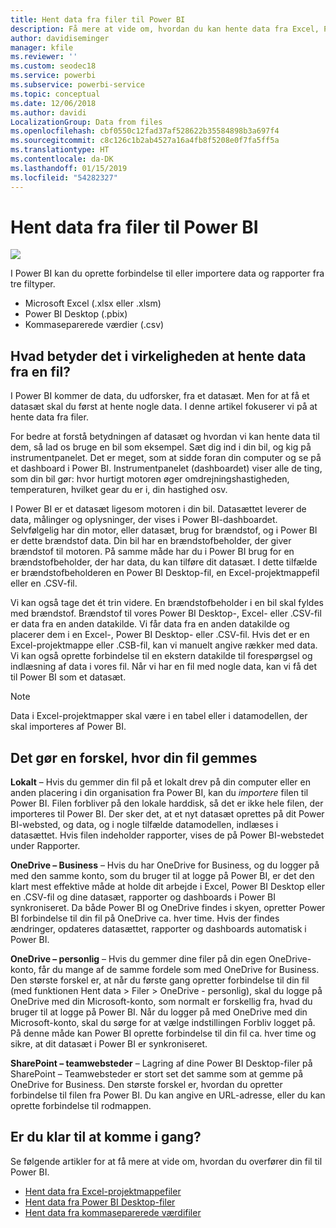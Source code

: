 ```yaml
---
title: Hent data fra filer til Power BI
description: Få mere at vide om, hvordan du kan hente data fra Excel, Power BI Desktop og CSC-filer til Power BI
author: davidiseminger
manager: kfile
ms.reviewer: ''
ms.custom: seodec18
ms.service: powerbi
ms.subservice: powerbi-service
ms.topic: conceptual
ms.date: 12/06/2018
ms.author: davidi
LocalizationGroup: Data from files
ms.openlocfilehash: cbf0550c12fad37af528622b35584898b3a697f4
ms.sourcegitcommit: c8c126c1b2ab4527a16a4fb8f5208e0f7fa5ff5a
ms.translationtype: HT
ms.contentlocale: da-DK
ms.lasthandoff: 01/15/2019
ms.locfileid: "54282327"
---
```

# <a name="get-data-from-files-for-power-bi"></a>Hent data fra filer til Power BI
![](media/service-get-data-from-files/file_icons.png)

I Power BI kan du oprette forbindelse til eller importere data og rapporter fra tre filtyper.

* Microsoft Excel (.xlsx eller .xlsm)
* Power BI Desktop (.pbix)
* Kommaseparerede værdier (.csv)

## <a name="what-does-get-data-from-a-file-really-mean"></a>Hvad betyder det i virkeligheden at hente data fra en fil?
I Power BI kommer de data, du udforsker, fra et datasæt. Men for at få et datasæt skal du først at hente nogle data. I denne artikel fokuserer vi på at hente data fra filer.

For bedre at forstå betydningen af datasæt og hvordan vi kan hente data til dem, så lad os bruge en bil som eksempel. Sæt dig ind i din bil, og kig på instrumentpanelet. Det er meget, som at sidde foran din computer og se på et dashboard i Power BI. Instrumentpanelet (dashboardet) viser alle de ting, som din bil gør: hvor hurtigt motoren øger omdrejningshastigheden, temperaturen, hvilket gear du er i, din hastighed osv.

I Power BI er et datasæt ligesom motoren i din bil. Datasættet leverer de data, målinger og oplysninger, der vises i Power BI-dashboardet. Selvfølgelig har din motor, eller datasæt, brug for brændstof, og i Power BI er dette brændstof data. Din bil har en brændstofbeholder, der giver brændstof til motoren. På samme måde har du i Power BI brug for en brændstofbeholder, der har data, du kan tilføre dit datasæt. I dette tilfælde er brændstofbeholderen en Power BI Desktop-fil, en Excel-projektmappefil eller en .CSV-fil.

Vi kan også tage det ét trin videre. En brændstofbeholder i en bil skal fyldes med brændstof. Brændstof til vores Power BI Desktop-, Excel- eller .CSV-fil er data fra en anden datakilde. Vi får data fra en anden datakilde og placerer dem i en Excel-, Power BI Desktop- eller .CSV-fil. Hvis det er en Excel-projektmappe eller .CSB-fil, kan vi manuelt angive rækker med data. Vi kan også oprette forbindelse til en ekstern datakilde til forespørgsel og indlæsning af data i vores fil. Når vi har en fil med nogle data, kan vi få det til Power BI som et datasæt.

> [!NOTE]
> Data i Excel-projektmapper skal være i en tabel eller i datamodellen, der skal importeres af Power BI.
> 
> 

## <a name="where-your-file-is-saved-makes-a-difference"></a>Det gør en forskel, hvor din fil gemmes
**Lokalt** – Hvis du gemmer din fil på et lokalt drev på din computer eller en anden placering i din organisation fra Power BI, kan du *importere* filen til Power BI. Filen forbliver på den lokale harddisk, så det er ikke hele filen, der importeres til Power BI. Der sker det, at et nyt datasæt oprettes på dit Power BI-websted, og data, og i nogle tilfælde datamodellen, indlæses i datasættet. Hvis filen indeholder rapporter, vises de på Power BI-webstedet under Rapporter.

**OneDrive – Business** – Hvis du har OneDrive for Business, og du logger på med den samme konto, som du bruger til at logge på Power BI, er det den klart mest effektive måde at holde dit arbejde i Excel, Power BI Desktop eller en .CSV-fil og dine datasæt, rapporter og dashboards i Power BI synkroniseret. Da både Power BI og OneDrive findes i skyen, opretter Power BI forbindelse til din fil på OneDrive ca. hver time. Hvis der findes ændringer, opdateres datasættet, rapporter og dashboards automatisk i Power BI.

**OneDrive – personlig** – Hvis du gemmer dine filer på din egen OneDrive-konto, får du mange af de samme fordele som med OneDrive for Business. Den største forskel er, at når du første gang opretter forbindelse til din fil (med funktionen Hent data > Filer > OneDrive - personlig), skal du logge på OneDrive med din Microsoft-konto, som normalt er forskellig fra, hvad du bruger til at logge på Power BI. Når du logger på med OneDrive med din Microsoft-konto, skal du sørge for at vælge indstillingen Forbliv logget på. På denne måde kan Power BI oprette forbindelse til din fil ca. hver time og sikre, at dit datasæt i Power BI er synkroniseret.

**SharePoint – teamwebsteder** – Lagring af dine Power BI Desktop-filer på SharePoint – Teamwebsteder er stort set det samme som at gemme på OneDrive for Business. Den største forskel er, hvordan du opretter forbindelse til filen fra Power BI. Du kan angive en URL-adresse, eller du kan oprette forbindelse til rodmappen.

## <a name="ready-to-get-started"></a>Er du klar til at komme i gang?
Se følgende artikler for at få mere at vide om, hvordan du overfører din fil til Power BI.

* [Hent data fra Excel-projektmappefiler](service-excel-workbook-files.md)
* [Hent data fra Power BI Desktop-filer](service-desktop-files.md)
* [Hent data fra kommaseparerede værdifiler](service-comma-separated-value-files.md)

